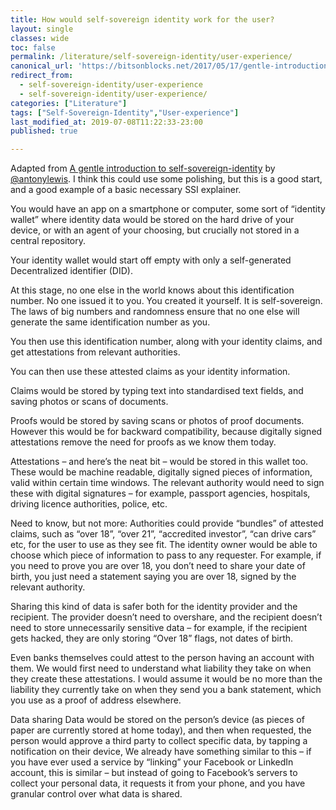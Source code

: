 ```yaml
---
title: How would self-sovereign identity work for the user?
layout: single
classes: wide
toc: false
permalink: /literature/self-sovereign-identity/user-experience/
canonical_url: 'https://bitsonblocks.net/2017/05/17/gentle-introduction-self-sovereign-identity/'
redirect_from: 
  - self-sovereign-identity/user-experience
  - self-sovereign-identity/user-experience/
categories: ["Literature"]
tags: ["Self-Sovereign-Identity","User-experience"]
last_modified_at: 2019-07-08T11:22:33-23:00
published: true

---
```


Adapted from [A gentle introduction to self-sovereign-identity](https://bitsonblocks.net/2017/05/17/gentle-introduction-self-sovereign-identity/) by [@antonylewis](https://github.com/antonylewis). I think this could use some polishing, but this is a good start, and a good example of a basic necessary SSI explainer.

You would have an app on a smartphone or computer, some sort of “identity wallet” where identity data would be stored on the hard drive of your device, or with an agent of your choosing, but crucially not stored in a central repository.

Your identity wallet would start off empty with only a self-generated Decentralized identifier (DID).

At this stage, no one else in the world knows about this identification number. No one issued it to you. You created it yourself. It is self-sovereign. The laws of big numbers and randomness ensure that no one else will generate the same identification number as you.

You then use this identification number, along with your identity claims, and get attestations from relevant authorities.

You can then use these attested claims as your identity information.

Claims would be stored by typing text into standardised text fields, and saving photos or scans of documents.

Proofs would be stored by saving scans or photos of proof documents. However this would be for backward compatibility, because digitally signed attestations remove the need for proofs as we know them today.

Attestations – and here’s the neat bit – would be stored in this wallet too. These would be machine readable, digitally signed pieces of information, valid within certain time windows. The relevant authority would need to sign these with digital signatures – for example, passport agencies, hospitals, driving licence authorities, police, etc.

Need to know, but not more: Authorities could provide “bundles” of attested claims, such as “over 18”, “over 21”, “accredited investor”, “can drive cars” etc, for the user to use as they see fit. The identity owner would be able to choose which piece of information to pass to any requester. For example, if you need to prove you are over 18, you don’t need to share your date of birth, you just need a statement saying you are over 18, signed by the relevant authority.

Sharing this kind of data is safer both for the identity provider and the recipient. The provider doesn’t need to overshare, and the recipient doesn’t need to store unnecessarily sensitive data – for example, if the recipient gets hacked, they are only storing “Over 18” flags, not dates of birth.

Even banks themselves could attest to the person having an account with them. We would first need to understand what liability they take on when they create these attestations. I would assume it would be no more than the liability they currently take on when they send you a bank statement, which you use as a proof of address elsewhere.

Data sharing
Data would be stored on the person’s device (as pieces of paper are currently stored at home today), and then when requested, the person would approve a third party to collect specific data, by tapping a notification on their device, We already have something similar to this – if you have ever used a service by “linking” your Facebook or LinkedIn account, this is similar – but instead of going to Facebook’s servers to collect your personal data, it requests it from your phone, and you have granular control over what data is shared.
